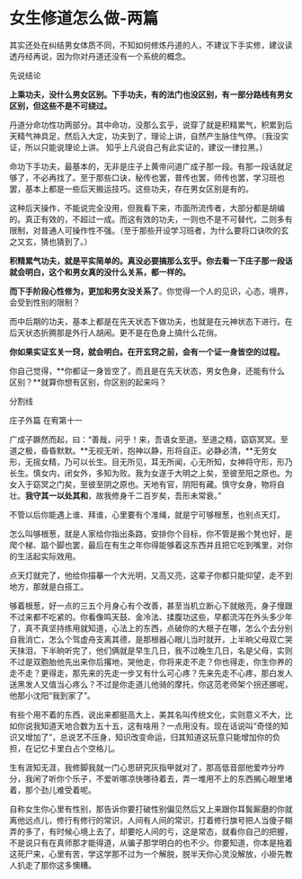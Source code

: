 # 女生修道怎么做-两篇

其实还处在纠结男女体质不同，不知如何修炼丹道的人，不建议下手实修，建议读透丹经再说，因为你对丹道还没有一个系统的概念。

先说结论

**上乘功夫，没什么男女区别。下手功夫，有的法门也没区别，有一部分路线有男女区别，但这些不是不可绕过。**

丹道分命功性功两部分。其中命功，没那么玄乎，说穿了就是积精累气，积累到后天精气神具足，然后入大定，功夫到了，理论上讲，自然产生脉住气停。（我没实证，所以只能说理论上讲。 知乎上凡说自己有此实证的，建议一律拉黑。）

命功下手功夫，最基本的，无非是庄子上黄帝问道广成子那一段。有那一段话就足够了，不必再找了。至于那些口诀，秘传也罢，普传也罢，师传也罢，学习班也罢，基本上都是一些后天搬运技巧。这些功夫，存在男女区别是有的。

这种后天操作，不能说完全没用，但我看下来，市面所流传者，大部分都是胡编的。真正有效的，不超过一成。而这有效的功夫，一则也不是不可替代，二则多有限制，对普通人可操作性不强。（至于那些开设学习班者，为什么要将口诀吹的玄之又玄，猜也猜到了。）

**积精累气功夫，就是平实简单的。真没必要搞那么玄乎。你去看一下庄子那一段话就会明白，这个和男女真的没什么关系，都一样的。**

**而下手阶段心性修为，更加和男女没关系了**。你觉得一个人的见识，心态，境界，会受到性别的限制？

而中后期的功夫，基本上都是在先天状态下做功夫，也就是在元神状态下进行。在后天状态折腾那是外行人胡闹。更不是在色身上搞什么花俏。

**你如果实证玄关一窍，就会明白。在开玄窍之前，会有一个证一身皆空的过程。**

你自己觉得，**你都证一身皆空了，而且是在先天状态，男女色身，还能有什么区别？**就算你想有区别，你区别的起来吗？

分割线

庄子外篇 在宥第十一

广成子蹶然而起，曰：“善哉，问乎！来，吾语女至道。至道之精，窈窈冥冥。至道之极，昏昏默默。**无视无听，抱神以静，形将自正。必静必清，**无劳女形，无摇女精，乃可以长生。目无所见，耳无所闻，心无所知，女神将守形，形乃长生。慎女内，闭女外，多知为败。我为女遂于大明之上矣，至彼至阳之原也。为女入于窈冥之门矣，至彼至阴之原也。天地有官，阴阳有藏。慎守女身，物将自壮。**我守其一以处其和**，故我修身千二百岁矣，吾形未常衰。”



不管以后你能遇上谁、拜谁，心里要有个准绳，就是宁可够根葱，也别点天灯。

怎么叫够根葱，就是人家给你指出条路，安排你个目标，你不管是搬个凳也好，是爬个梯、踮个脚也罢，最后在有生之年你得能够着这东西并且把它吃到嘴里，对你的生活起实际效用。

点天灯就完了，他给你描摹一个大光明，又高又亮，这辈子你都只能仰望，走不到地方，那就是白搭工。

够着根葱，好一点的三五个月身心有个改善，甚至当机立断心下就敞亮，身子慢跟不过来都不吃紧的。你看像鸣天鼓、金冷法、揉腹功这些，早都流泻在外头多少年了，真不真坚持练用就知道，心法上的东西，点破你的大根子在哪，怎么个去分别自我消亡，怎么个驾虚舟支离其德，是那根器心眼儿当时就开，上半晌父母双亡哭天抹泪，下半晌听完了，他们俩就是早生几日，我不过晚生几日，名是父母，实则不过是双胞胎他先出来你后撂地，哭他走，你将来走不走？你也得走，你生你养的走不走？更得走，那先来的先走一步又有什么可心疼？先来先走不心疼，那白发人送黑发人又值当心疼么？不过是你走道儿他骑的摩托，你这范老师架个拐还挪呢，他那小沈阳“我到家了”。

有些个用不着的东西，说出来都挺高大上，美其名叫传统文化，实则意义不大，比如你说我知道天地合数为五十五，这有啥用？一点用没有。现在话说叫“奇怪的知识又增加了”，总说艺不压身，知识改变命运，归其知道这玩意只能增加你的负担，在记忆卡里白占个空格儿。

生有涯知无涯，我修脚我就一门心思研究灰指甲就对了，那高低音部他爱咋分咋分，我闲了听你个乐子，不爱听哪凉快哪待着去，弄一堆用不上的东西搁心眼里堵着，那个劲儿难受着呢。

自称女生你心里有性别，那告诉你要打破性别偏见然后又上来跟你耳鬓厮磨的你就离他远点儿，修行有修行的常识，人间有人间的常识，打着修行旗号把人当傻子糊弄的多了，有时候心境上去了，却要吃人间的亏，这是常态，就看你自己的把握，不是说只有在真师那才能得道，从骗子那学明白的也不少。你要知道，你本是拖着这死尸来，心里有苦，学这学那不过为一个解脱，脱半天你心灵没解放，小褂先教人扒走了那你这多懊糟。

